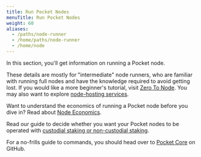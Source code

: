 ```yaml
---
title: Run Pocket Nodes
menuTitle: Run Pocket Nodes
weight: 60
aliases:
  - /paths/node-runner
  - /home/paths/node-runner
  - /home/node
---
```



In this section, you'll get information on running a Pocket node.

These details are mostly for "intermediate" node runners, who are familiar with running full nodes and have the knowledge required to avoid getting lost. If you would like a more beginner's tutorial, visit [Zero To Node](/node/tutorials/zero-to-node/). You may also want to explore [node-hosting services](/node/hosting-services/).

Want to understand the economics of running a Pocket node before you dive in? Read about [Node Economics](/learn/economics/nodes/).

Read our guide to decide whether you want your Pocket nodes to be operated with [custodial staking or non-custodial staking](/node/staking/).

For a no-frills guide to commands, you should head over to [Pocket Core](https://github.com/pokt-network/pocket-core/) on GitHub.
